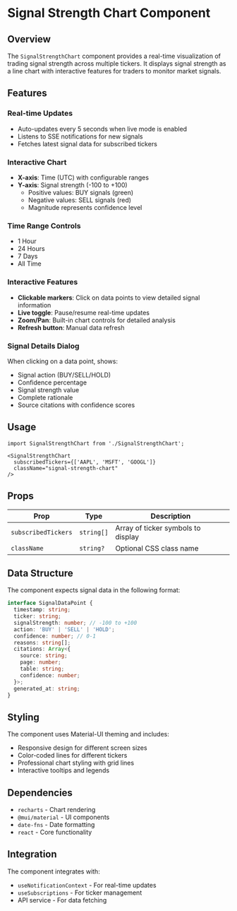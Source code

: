 # Signal Strength Chart Component

## Overview

The `SignalStrengthChart` component provides a real-time visualization of trading signal strength across multiple tickers. It displays signal strength as a line chart with interactive features for traders to monitor market signals.

## Features

### Real-time Updates
- Auto-updates every 5 seconds when live mode is enabled
- Listens to SSE notifications for new signals
- Fetches latest signal data for subscribed tickers

### Interactive Chart
- **X-axis**: Time (UTC) with configurable ranges
- **Y-axis**: Signal strength (-100 to +100)
  - Positive values: BUY signals (green)
  - Negative values: SELL signals (red)
  - Magnitude represents confidence level

### Time Range Controls
- 1 Hour
- 24 Hours  
- 7 Days
- All Time

### Interactive Features
- **Clickable markers**: Click on data points to view detailed signal information
- **Live toggle**: Pause/resume real-time updates
- **Zoom/Pan**: Built-in chart controls for detailed analysis
- **Refresh button**: Manual data refresh

### Signal Details Dialog
When clicking on a data point, shows:
- Signal action (BUY/SELL/HOLD)
- Confidence percentage
- Signal strength value
- Complete rationale
- Source citations with confidence scores

## Usage

```tsx
import SignalStrengthChart from './SignalStrengthChart';

<SignalStrengthChart 
  subscribedTickers={['AAPL', 'MSFT', 'GOOGL']}
  className="signal-strength-chart"
/>
```

## Props

| Prop | Type | Description |
|------|------|-------------|
| `subscribedTickers` | `string[]` | Array of ticker symbols to display |
| `className` | `string?` | Optional CSS class name |

## Data Structure

The component expects signal data in the following format:

```typescript
interface SignalDataPoint {
  timestamp: string;
  ticker: string;
  signalStrength: number; // -100 to +100
  action: 'BUY' | 'SELL' | 'HOLD';
  confidence: number; // 0-1
  reasons: string[];
  citations: Array<{
    source: string;
    page: number;
    table: string;
    confidence: number;
  }>;
  generated_at: string;
}
```

## Styling

The component uses Material-UI theming and includes:
- Responsive design for different screen sizes
- Color-coded lines for different tickers
- Professional chart styling with grid lines
- Interactive tooltips and legends

## Dependencies

- `recharts` - Chart rendering
- `@mui/material` - UI components
- `date-fns` - Date formatting
- `react` - Core functionality

## Integration

The component integrates with:
- `useNotificationContext` - For real-time updates
- `useSubscriptions` - For ticker management
- API service - For data fetching
